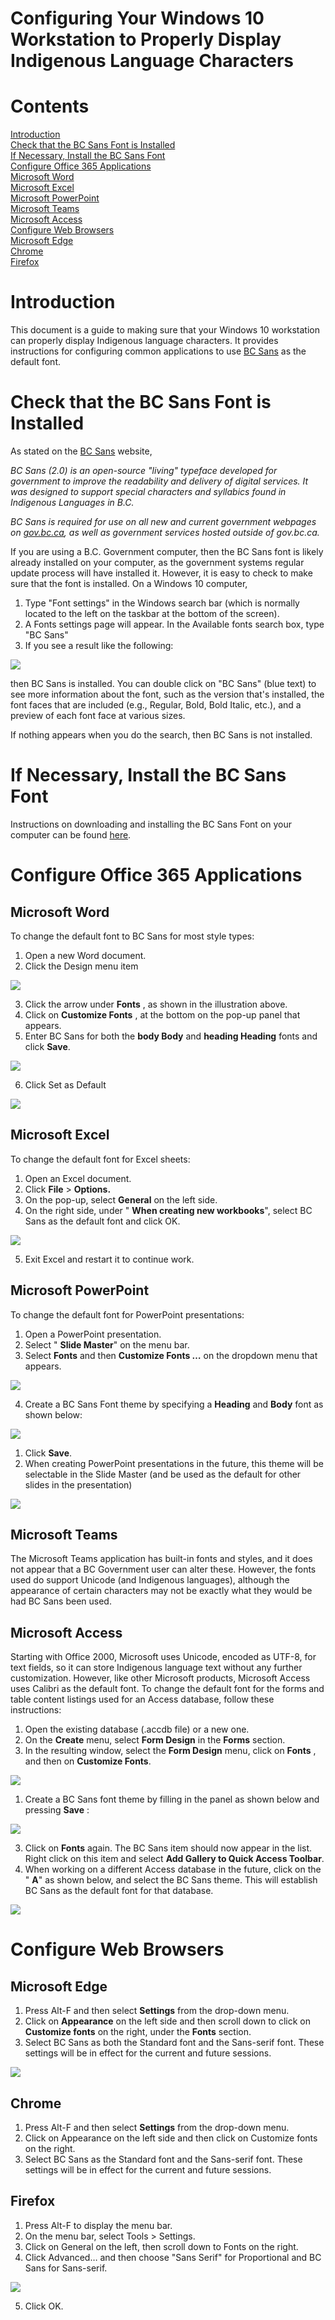 # Configuring Your Windows 10 Workstation to Properly Display Indigenous Language Characters

# Contents

[Introduction](#introduction)<br>
[Check that the BC Sans Font is Installed](#check-that-the-bc-sans-font-is-installed)<br>
[If Necessary, Install the BC Sans Font](#if-necessary-install-the-bc-sans-font)<br>
[Configure Office 365 Applications](#configure-office-365-applications)<br>
[Microsoft Word](#microsoft-word)<br>
[Microsoft Excel](#microsoft-excel)<br>
[Microsoft PowerPoint](#microsoft-powerpoint)<br>
[Microsoft Teams](#microsoft-teams)<br>
[Microsoft Access](#microsoft-access)<br>
[Configure Web Browsers](#configure-web-browsers)<br>
[Microsoft Edge](#edge)<br>
[Chrome](#chrome)<br>
[Firefox](#firefox)


# Introduction

This document is a guide to making sure that your Windows 10 workstation can properly display Indigenous language characters. It provides instructions for configuring common applications to use [BC Sans](https://www2.gov.bc.ca/gov/content?id=D56201B17F554B40BAB5A16FD2AB4C12) as the default font.

# Check that the BC Sans Font is Installed

As stated on the [BC Sans](https://www2.gov.bc.ca/gov/content?id=D56201B17F554B40BAB5A16FD2AB4C12) website,

_BC Sans (2.0) is an open-source "living" typeface developed for government to improve the readability and delivery of digital services. It was designed to support special characters and syllabics found in Indigenous Languages in B.C._

_BC Sans is required for use on all new and current government webpages on [gov.bc.ca](https://gov.bc.ca/), as well as government services hosted outside of gov.bc.ca._

If you are using a B.C. Government computer, then the BC Sans font is likely already installed on your computer, as the government systems regular update process will have installed it. However, it is easy to check to make sure that the font is installed. On a Windows 10 computer,

1. Type "Font settings" in the Windows search bar (which is normally located to the left on the taskbar at the bottom of the screen).
2. A Fonts settings page will appear. In the Available fonts search box, type "BC Sans"
3. If you see a result like the following:

![](./images/available_fonts.png)

then BC Sans is installed. You can double click on "BC Sans" (blue text) to see more information about the font, such as the version that's installed, the font faces that are included (e.g., Regular, Bold, Bold Italic, etc.), and a preview of each font face at various sizes.

If nothing appears when you do the search, then BC Sans is not installed.

# If Necessary, Install the BC Sans Font

Instructions on downloading and installing the BC Sans Font on your computer can be found [here](https://www2.gov.bc.ca/gov/content?id=D56201B17F554B40BAB5A16FD2AB4C12).

# Configure Office 365 Applications

## Microsoft Word

To change the default font to BC Sans for most style types:

1. Open a new Word document.
2. Click the Design menu item

![](./images/design_menu_item.png)

3. Click the arrow under **Fonts** , as shown in the illustration above.
4. Click on **Customize Fonts** , at the bottom on the pop-up panel that appears.
5. Enter BC Sans for both the **body Body** and **heading Heading** fonts and click **Save**.

![](./images/create_new_theme_fonts.png)

6. Click Set as Default

![](./images/set_as_default.png)

## Microsoft Excel

To change the default font for Excel sheets:

1. Open an Excel document.
2. Click **File** \> **Options.**
3. On the pop-up, select **General** on the left side.
4. On the right side, under " **When creating new workbooks**", select BC Sans as the default font and click OK.

![](./images/excel_options.png)

5. Exit Excel and restart it to continue work.

## Microsoft PowerPoint

To change the default font for PowerPoint presentations:

1. Open a PowerPoint presentation.
2. Select " **Slide Master**" on the menu bar.
3. Select **Fonts** and then **Customize Fonts …** on the dropdown menu that appears.

![](./images/customize_fonts.png)

4. Create a BC Sans Font theme by specifying a **Heading** and **Body** font as shown below:

![](./images/create_new_theme_fonts.png)

1. Click **Save**.
2. When creating PowerPoint presentations in the future, this theme will be selectable in the Slide Master (and be used as the default for other slides in the presentation)

![](./images/slide_master.png)

## Microsoft Teams

The Microsoft Teams application has built-in fonts and styles, and it does not appear that a BC Government user can alter these. However, the fonts used do support Unicode (and Indigenous languages), although the appearance of certain characters may not be exactly what they would be had BC Sans been used.

## Microsoft Access

Starting with Office 2000, Microsoft uses Unicode, encoded as UTF-8, for text fields, so it can store Indigenous language text without any further customization. However, like other Microsoft products, Microsoft Access uses Calibri as the default font. To change the default font for the forms and table content listings used for an Access database, follow these instructions:

1. Open the existing database (.accdb file) or a new one.
2. On the **Create** menu, select **Form Design** in the **Forms** section.
3. In the resulting window, select the **Form Design** menu, click on **Fonts** , and then on **Customize Fonts**.

![](./images/customize_fonts_access.png)

1. Create a BC Sans font theme by filling in the panel as shown below and pressing **Save** :

![](./images/create_new_theme_fonts.png)

3. Click on **Fonts** again. The BC Sans item should now appear in the list. Right click on this item and select **Add Gallery to Quick Access Toolbar**.
4. When working on a different Access database in the future, click on the " **A**" as shown below, and select the BC Sans theme. This will establish BC Sans as the default font for that database.

![](./images/gallery_quick_access.png)

# Configure Web Browsers

## Microsoft Edge

1. Press Alt-F and then select **Settings** from the drop-down menu.
2. Click on **Appearance** on the left side and then scroll down to click on **Customize fonts** on the right, under the **Fonts** section.
3. Select BC Sans as both the Standard font and the Sans-serif font. These settings will be in effect for the current and future sessions.

![](./images/customize_fonts_edge.png)

## Chrome

1. Press Alt-F and then select **Settings** from the drop-down menu.
2. Click on Appearance on the left side and then click on Customize fonts on the right.
3. Select BC Sans as the Standard font and the Sans-serif font. These settings will be in effect for the current and future sessions.

## Firefox

1. Press Alt-F to display the menu bar.
2. On the menu bar, select Tools \> Settings.
3. Click on General on the left, then scroll down to Fonts on the right.
4. Click Advanced… and then choose "Sans Serif" for Proportional and BC Sans for Sans-serif.

![](./images/customize_fonts_firefox.png)

5. Click OK.